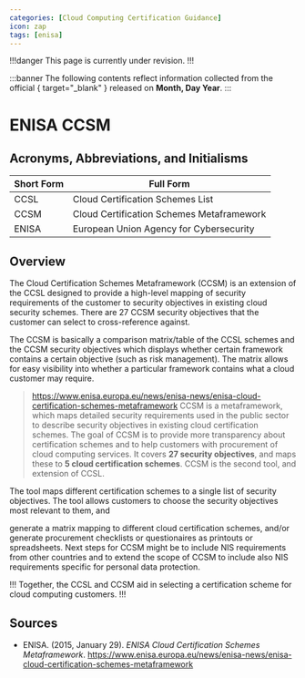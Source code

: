 ```yaml
---
categories: [Cloud Computing Certification Guidance]
icon: zap
tags: [enisa]
---
```


!!!danger
This page is currently under revision.
!!!

:::banner
The following contents reflect information collected from the official [](){ target="_blank" } released on **Month, Day Year**.
:::

# ENISA CCSM

## Acronyms, Abbreviations, and Initialisms

| Short Form | Full Form |
| - | - |
| CCSL | Cloud Certification Schemes List |
| CCSM | Cloud Certification Schemes Metaframework |
| ENISA | European Union Agency for Cybersecurity |

## Overview

The Cloud Certification Schemes Metaframework (CCSM) is an extension of the CCSL designed to provide a high-level mapping of security requirements of the customer to security objectives in existing cloud security schemes. There are 27 CCSM security objectives that the customer can select to cross-reference against.

The CCSM is basically a comparison matrix/table of the CCSL schemes and the CCSM security objectives which displays whether certain framework contains a certain objective (such as risk management). The matrix allows for easy visibility into whether a particular framework contains what a cloud customer may require.

> https://www.enisa.europa.eu/news/enisa-news/enisa-cloud-certification-schemes-metaframework
CCSM is a metaframework, which maps detailed security requirements used in the public sector to describe security objectives in existing cloud certification schemes. The goal of CCSM is to provide more transparency about certification schemes and to help customers with procurement of cloud computing services.
It covers **27 security objectives**, and maps these to **5 cloud certification schemes**.
CCSM is the second tool, and extension of CCSL.

The tool maps different certification schemes to a single list of security objectives. The tool allows customers to choose the security objectives most relevant to them, and

generate a matrix mapping to different cloud certification schemes, and/or
generate procurement checklists or questionaires as printouts or spreadsheets.
Next steps for CCSM might be to include NIS requirements from other countries and to extend the scope of CCSM to include also NIS requirements specific for personal data protection.

!!!
Together, the CCSL and CCSM aid in selecting a certification scheme for cloud computing customers.
!!!

## Sources

- ENISA. (2015, January 29). *ENISA Cloud Certification Schemes Metaframework*. https://www.enisa.europa.eu/news/enisa-news/enisa-cloud-certification-schemes-metaframework